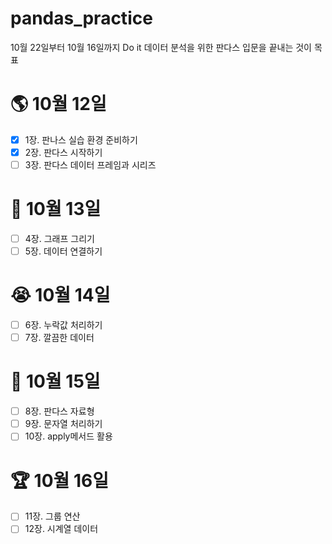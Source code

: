 # pandas_practice
10월 22일부터 10월 16일까지 Do it 데이터 분석을 위한 판다스 입문을 끝내는 것이 목표
# 🌎 10월 12일
- [x] 1장. 판나스 실습 환경 준비하기
- [x] 2장. 판다스 시작하기
- [ ] 3장. 판다스 데이터 프레임과 시리즈
# 🛫 10월 13일
- [ ] 4장. 그래프 그리기
- [ ] 5장. 데이터 연결하기  
# 😭 10월 14일
- [ ] 6장. 누락값 처리하기
- [ ] 7장. 깔끔한 데이터 
# 🥊 10월 15일
- [ ] 8장. 판다스 자료형
- [ ] 9장. 문자열 처리하기
- [ ] 10장. apply메서드 활용
# 🏆 10월 16일
- [ ] 11장. 그룹 연산
- [ ] 12장. 시계열 데이터
